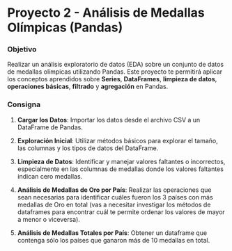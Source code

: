 # Proyecto 2 - Análisis de Medallas Olímpicas (Pandas)

### Objetivo
Realizar un análisis exploratorio de datos (EDA) sobre un conjunto de datos de medallas olímpicas utilizando Pandas. Este proyecto te permitirá aplicar los conceptos aprendidos sobre **Series**, **DataFrames**, **limpieza de datos**, **operaciones básicas**, **filtrado** y **agregación** en Pandas.

### Consigna
1. **Cargar los Datos**: Importar los datos desde el archivo CSV a un DataFrame de Pandas.

2. **Exploración Inicial**: Utilizar métodos básicos para explorar el tamaño, las columnas y los tipos de datos del DataFrame.

3. **Limpieza de Datos**: Identificar y manejar valores faltantes o incorrectos, especialmente en las columnas de medallas donde los valores faltantes indican cero medallas.

4. **Análisis de Medallas de Oro por País**: Realizar las operaciones que sean necesarias para identificar cuáles fueron los 3 países con más medallas de Oro en total (vas a necesitar investigar los métodos de dataframes para encontrar cuál te permite ordenar los valores de mayor a menor o viceversa).

5. **Análisis de Medallas Totales por País**: Obtener un dataframe que contenga sólo los países que ganaron más de 10 medallas en total.

